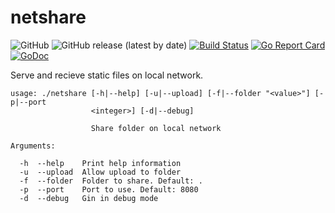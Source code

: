 # netshare
![GitHub](https://img.shields.io/github/license/Leixb/netshare)
![GitHub release (latest by date)](https://img.shields.io/github/v/release/Leixb/netshare)
[![Build Status](https://travis-ci.com/Leixb/netshare.svg?branch=master)](https://travis-ci.com/Leixb/netshare)
[![Go Report Card](https://goreportcard.com/badge/github.com/Leixb/netshare)](https://goreportcard.com/report/github.com/Leixb/netshare)
[![GoDoc](https://godoc.org/github.com/Leixb/netshare?status.svg)](https://godoc.org/github.com/Leixb/netshare)

Serve and recieve static files on local network. 

```
usage: ./netshare [-h|--help] [-u|--upload] [-f|--folder "<value>"] [-p|--port
                  <integer>] [-d|--debug]

                  Share folder on local network

Arguments:

  -h  --help    Print help information
  -u  --upload  Allow upload to folder
  -f  --folder  Folder to share. Default: .
  -p  --port    Port to use. Default: 8080
  -d  --debug   Gin in debug mode
```
